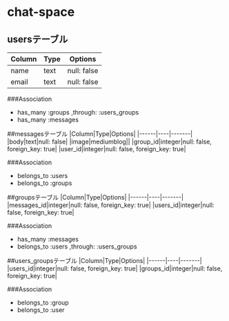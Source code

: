 # chat-space
## usersテーブル
|Column|Type|Options|
|------|----|-------|
|name|text|null: false|
|email|text|null: false|

###Association
- has_many :groups ,through: :users_groups
- has_many :messages

##messagesテーブル
|Column|Type|Options|
|------|----|-------|
|body|text|null: false|
|image|mediumblog||
|group_id|integer|null: false, foreign_key: true|
|user_id|integer|null: false, foreign_key: true|

###Association
- belongs_to :users
- belongs_to :groups

##groupsテーブル
|Column|Type|Options|
|------|----|-------|
|messages_id|integer|null: false, foreign_key: true|
|users_id|integer|null: false, foreign_key: true|

###Association
- has_many :messages
- belongs_to :users ,through: :users_groups

##users_groupsテーブル
|Column|Type|Options|
|------|----|-------|
|users_id|integer|null: false, foreign_key: true|
|groups_id|integer|null: false, foreign_key: true|

###Association
- belongs_to :group
- belongs_to :user